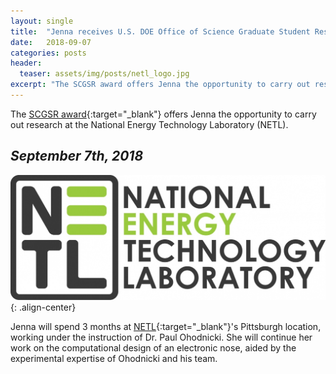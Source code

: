 ```yaml
---
layout: single
title:  "Jenna receives U.S. DOE Office of Science Graduate Student Research (SCGSR) award."
date:   2018-09-07
categories: posts
header:
  teaser: assets/img/posts/netl_logo.jpg
excerpt: "The SCGSR award offers Jenna the opportunity to carry out research at the National Energy Technology Laboratory (NETL)."
---
```

The [SCGSR award](https://science.energy.gov/wdts/scgsr/){:target="_blank"} offers Jenna the opportunity to carry out research at the National Energy Technology Laboratory (NETL).

*September 7th, 2018*
---------
![paper_toc_graphic](/assets/img/posts/netl_logo.jpg){: .align-center}

Jenna will spend 3 months at [NETL](https://www.netl.doe.gov/){:target="_blank"}'s Pittsburgh location, working under
the instruction of Dr. Paul Ohodnicki. She will continue her work on the computational design of an electronic nose,
aided by the experimental expertise of Ohodnicki and his team.
